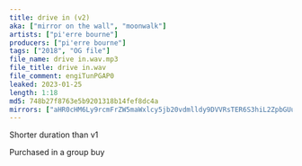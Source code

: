 ```yaml
---
title: drive in (v2)
aka: ["mirror on the wall", "moonwalk"]
artists: ["pi'erre bourne"]
producers: ["pi'erre bourne"]
tags: ["2018", "OG file"]
file_name: drive in.wav.mp3
file_title: drive in.wav
file_comment: engiTunPGAP0
leaked: 2023-01-25
length: 1:18
md5: 748b27f8763e5b9201318b14fef8dc4a
mirrors: ["aHR0cHM6Ly9rcmFrZW5maWxlcy5jb20vdmlldy9DVVRsTER6S3hiL2ZpbGUuaHRtbA==", "aHR0cHM6Ly9kYnJlZS5vcmcvdi8zZDIxMWY="]
---
```

Shorter duration than v1

Purchased in a group buy
